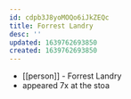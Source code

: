```yaml
---
id: cdpb3J8yoMOQo6iJkZEQc
title: Forrest Landry
desc: ''
updated: 1639762693850
created: 1639762693850
---
```



- [[person]] - Forrest Landry
- appeared 7x at the stoa
